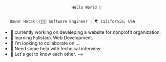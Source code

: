                                   Hello World 👋
  
  
       Bawar Hotak| 👩🏻‍💻 Software Engineer | 🌏 California, USA
     
       
- 🔭 currently working on develeping a website for nonprofit organization.
- 🌱 learning Fullstack Web Development.
- 👯 I’m looking to collaborate on ...
- 🤔 Need some help with technical interview.
- 💭 Let's get to know each other.
-->

<!--
**HotakBawar/HotakBawar** is a ✨ _special_ ✨ repository because its `README.md` (this file) appears on your GitHub profile.

Here are some ideas to get you started:

- 🔭 I’m currently working on develeping a website for nonprofit organization.
- 🌱 I’m currently learning Fullstack Web Development.
- 👯 I’m looking to collaborate on ...
- 🤔 I’m looking for help with ...
- 💬 Ask me about ...
- 📫 How to reach me: ...
- 😄 Pronouns: ...
- ⚡ Fun fact: ...
-->
